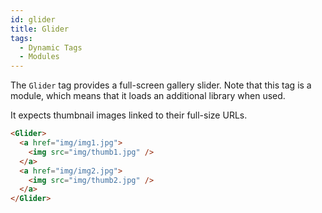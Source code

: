 ```yaml
---
id: glider
title: Glider
tags:
  - Dynamic Tags
  - Modules
---
```

The `Glider` tag provides a full-screen gallery slider. Note that this tag is a module, which means that it loads an additional library when used.

It expects thumbnail images linked to their full-size URLs.

```html
<Glider>
  <a href="img/img1.jpg">
    <img src="img/thumb1.jpg" />
  </a>
  <a href="img/img2.jpg">
    <img src="img/thumb2.jpg" />
  </a>
</Glider>
```